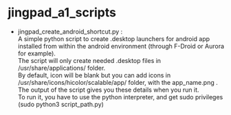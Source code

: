 # jingpad_a1_scripts

- jingpad_create_android_shortcut.py :  
A simple python script to create .desktop launchers for android app installed from within the android environment (through F-Droid or Aurora for example).  
The script will only create needed .desktop files in /usr/share/applications/ folder.  
By default, icon will be blank but you can add icons in /usr/share/icons/hicolor/scalable/app/ folder, with the app_name.png . The output of the script gives you these details when you run it.  
To run it, you have to use the python interpreter, and get sudo privileges (sudo python3 script_path.py)
